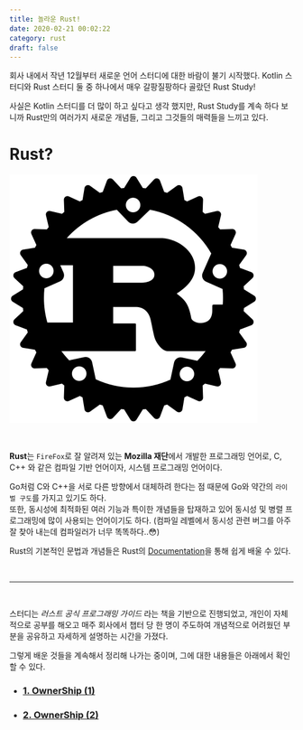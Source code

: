```yaml
---
title: 놀라운 Rust!
date: 2020-02-21 00:02:22
category: rust
draft: false
---
```


회사 내에서 작년 12월부터 새로운 언어 스터디에 대한 바람이 불기 시작했다. Kotlin 스터디와 Rust 스터디 둘 중 하나에서 매우 갈팡질팡하다 골랐던 Rust Study!

사실은 Kotlin 스터디를 더 많이 하고 싶다고 생각 했지만, Rust Study를 계속 하다 보니까 Rust만의 여러가지 새로운 개념들, 그리고 그것들의 매력들을 느끼고 있다.

# Rust?

![Rust](images/rust-logo.png)

<br>

**Rust**는 `FireFox`로 잘 알려져 있는 **Mozilla 재단**에서 개발한 프로그래밍 언어로, C, C++ 와 같은 컴파일 기반 언어이자, 시스템 프로그래밍 언어이다.

Go처럼 C와 C++을 서로 다른 방향에서 대체하려 한다는 점 때문에 Go와 약간의 `라이벌 구도`를 가지고 있기도 하다.  
또한, 동시성에 최적화된 여러 기능과 특이한 개념들을 탑재하고 있어 동시성 및 병렬 프로그래밍에 많이 사용되는 언어이기도 하다. (컴파일 레벨에서 동시성 관련 버그를 아주 잘 찾아 내는데 컴파일러가 너무 똑똑하다..:flushed:)

Rust의 기본적인 문법과 개념들은 Rust의 [Documentation](https://www.rust-lang.org/)을 통해 쉽게 배울 수 있다.

<br>
<hr>
<br>

스터디는 _러스트 공식 프로그래밍 가이드_ 라는 책을 기반으로 진행되었고, 개인이 자체적으로 공부를 해오고 매주 회사에서 챕터 당 한 명이 주도하여 개념적으로 어려웠던 부분을 공유하고 자세하게 설명하는 시간을 가졌다.

그렇게 배운 것들을 계속해서 정리해 나가는 중이며, 그에 대한 내용들은 아래에서 확인할 수 있다.

- ### [1. OwnerShip (1)](../surprise-rust-1-ownership)

- ### [2. OwnerShip (2)](../surprise-rust-2-ownership)
